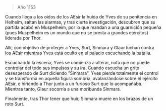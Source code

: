 > Año 1153

Cuando llega a los oidos de los AEsir la huida de Yves de su penitencia en Helheim, saltan las alarmas, y tras cierta investigación, descubren que su partida acabó en Muspelheim, por lo que mandan a una guarnición pequeña (pues Muspelheim es un mundo que no se presta a grandes ejércitos) liderada por Thor.

Allí, con objetivo de proteger a Yves, Surt, Sinmara y Glaur luchan contra los AEsir mientras Yves está oculto en el palacio escuchando la batalla.

Escuchando la escena, Yves se comienza a alterar, nota que no puede controlar del todo sus impulsos y su ira. Cuando escucha un grito desesperado de Surt diciendo "Sinmara", Yves pierde totalmente el control y se transforma en aquella figura sombría, avalanzándose sobre el ejército AEsir, e hiriendo a Thor junto a un furioso Surt que lo acompañaba. Mientras tanto, Glaur socorría a una moribunda Sinmara.

Finalmente, tras Thor tener que huir, Sinmara muere en los brazos de un roto Surt.